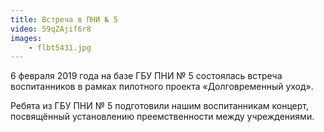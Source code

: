 ```yaml
---
title: Встреча в ПНИ № 5
video: 59qZAjif6r8
images:
    - flbt5431.jpg
---
```

6 февраля 2019 года на базе ГБУ ПНИ № 5 состоялась встреча воспитанников в рамках пилотного проекта «Долговременный уход».

Ребята из ГБУ ПНИ № 5 подготовили нашим воспитанникам концерт, посвящённый установлению преемственности между учреждениями.
